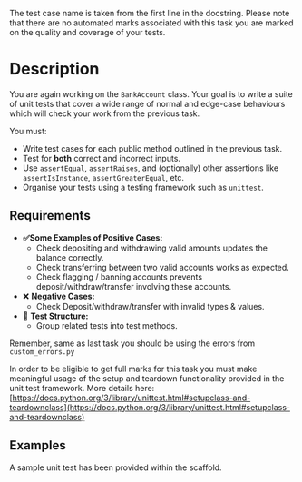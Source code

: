 The test case name is taken from the first line in the docstring. Please note that there are no automated marks associated with this task you are marked on the quality and coverage of your tests.

# Description

You are again working on the `BankAccount` class. Your goal is to write a suite of unit tests that cover a wide range of normal and edge-case behaviours which will check your work from the previous task.

You must:

* Write test cases for each public method outlined in the previous task.
* Test for **both** correct and incorrect inputs.
* Use `assertEqual`, `assertRaises`, and (optionally) other assertions like `assertIsInstance`, `assertGreaterEqual`, etc.
* Organise your tests using a testing framework such as `unittest`.

## Requirements

* **✅Some Examples of Positive Cases:**
  * Check depositing and withdrawing valid amounts updates the balance correctly.
  * Check transferring between two valid accounts works as expected.
  * Check flagging / banning accounts prevents deposit/withdraw/transfer involving these accounts.
* ❌ **Negative Cases:**
  * Check Deposit/withdraw/transfer with invalid types & values.
* 🧪 **Test Structure:**
  * Group related tests into test methods.

Remember, same as last task you should be using the errors from `custom_errors.py`

In order to be eligible to get full marks for this task you must make meaningful usage of the setup and teardown functionality provided in the unit test framework. More details here: [https://docs.python.org/3/library/unittest.html#setupclass-and-teardownclass](https://docs.python.org/3/library/unittest.html#setupclass-and-teardownclass)


## Examples

A sample unit test has been provided within the scaffold.
